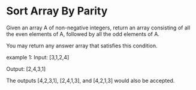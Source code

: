 # Sort Array By Parity

Given an array A of non-negative integers, return an array consisting of all the even elements of A, followed by all the odd elements of A.

You may return any answer array that satisfies this condition.

example 1:
Input: [3,1,2,4]

Output: [2,4,3,1]

The outputs [4,2,3,1], [2,4,1,3], and [4,2,1,3] would also be accepted.

